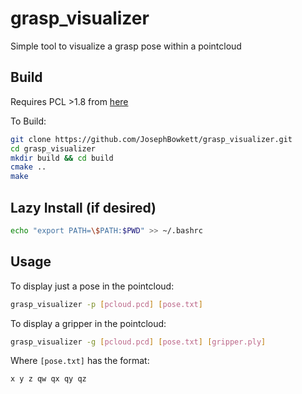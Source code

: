 # grasp_visualizer
Simple tool to visualize a grasp pose within a pointcloud

## Build

Requires PCL >1.8 from [here](https://github.com/PointCloudLibrary/pcl/tree/pcl-1.8.0)

To Build:
```bash
git clone https://github.com/JosephBowkett/grasp_visualizer.git
cd grasp_visualizer
mkdir build && cd build
cmake ..
make
```
## Lazy Install (if desired)

```bash
echo "export PATH=\$PATH:$PWD" >> ~/.bashrc
```

## Usage

To display just a pose in the pointcloud:
```bash
grasp_visualizer -p [pcloud.pcd] [pose.txt]
```

To display a gripper in the pointcloud:
```bash
grasp_visualizer -g [pcloud.pcd] [pose.txt] [gripper.ply]
```

Where `[pose.txt]` has the format:
```bash
x y z qw qx qy qz
```